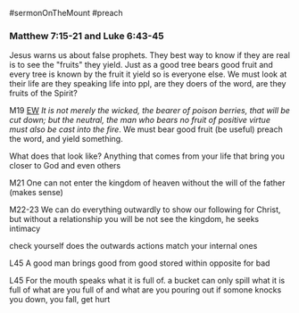 #sermonOnTheMount
#preach
### Matthew 7:15-21 and Luke 6:43-45

Jesus warns us about false prophets. They best way to know if they are real is to see the "fruits" they yield. Just as a good tree bears good fruit and every tree is known by the fruit it yield so is everyone else. We must look at their life are they speaking life into ppl, are they doers of the word, are they fruits of the Spirit?


M19 [EW](https://enduringword.com/bible-commentary/matthew-7/) *It is not merely the wicked, the bearer of poison berries, that will be cut down; but the neutral, the man who bears no fruit of positive virtue must also be cast into the fire*. We must bear good fruit (be useful) preach the word, and yield something. 

What does that look like?
Anything that comes from your life that bring you closer to God and even others


M21
One can not enter the kingdom of heaven without the will of the father (makes sense)

M22-23
We can do everything outwardly to show our following for Christ, but without a relationship you will be not see the kingdom, he seeks intimacy 

check yourself does the outwards actions match your internal ones

L45 A good man brings good from good stored within opposite for bad 

L45 For the mouth speaks what it is full of. 
a bucket can only spill what it is full of what are you full of and what are you pouring out if somone knocks you down, you fall, get hurt



